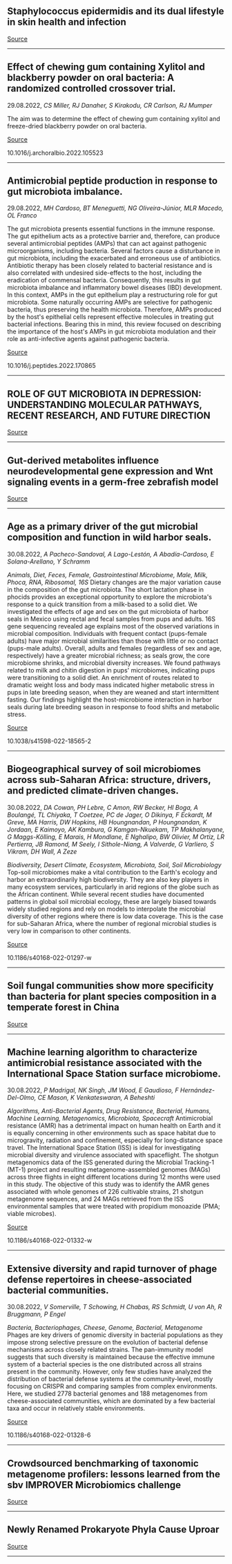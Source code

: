 ## Staphylococcus epidermidis and its dual lifestyle in skin health and infection

[Source](https://www.nature.com/articles/s41579-022-00780-3)

---

## Effect of chewing gum containing Xylitol and blackberry powder on oral bacteria: A randomized controlled crossover trial.
 29.08.2022, _CS Miller, RJ Danaher, S Kirakodu, CR Carlson, RJ Mumper_


The aim was to determine the effect of chewing gum containing xylitol and freeze-dried blackberry powder on oral bacteria.

[Source](https://www.sciencedirect.com/science/article/abs/pii/S0003996922001807)

10.1016/j.archoralbio.2022.105523

---

## Antimicrobial peptide production in response to gut microbiota imbalance.
 29.08.2022, _MH Cardoso, BT Meneguetti, NG Oliveira-Júnior, MLR Macedo, OL Franco_


The gut microbiota presents essential functions in the immune response. The gut epithelium acts as a protective barrier and, therefore, can produce several antimicrobial peptides (AMPs) that can act against pathogenic microorganisms, including bacteria. Several factors cause a disturbance in gut microbiota, including the exacerbated and erroneous use of antibiotics. Antibiotic therapy has been closely related to bacterial resistance and is also correlated with undesired side-effects to the host, including the eradication of commensal bacteria. Consequently, this results in gut microbiota imbalance and inflammatory bowel diseases (IBD) development. In this context, AMPs in the gut epithelium play a restructuring role for gut microbiota. Some naturally occurring AMPs are selective for pathogenic bacteria, thus preserving the health microbiota. Therefore, AMPs produced by the host's epithelial cells represent effective molecules in treating gut bacterial infections. Bearing this in mind, this review focused on describing the importance of the host's AMPs in gut microbiota modulation and their role as anti-infective agents against pathogenic bacteria.

[Source](https://www.sciencedirect.com/science/article/abs/pii/S0196978122001310)

10.1016/j.peptides.2022.170865

---

## ROLE OF GUT MICROBIOTA IN DEPRESSION: UNDERSTANDING MOLECULAR PATHWAYS, RECENT RESEARCH, AND FUTURE DIRECTION

[Source](https://www.sciencedirect.com/science/article/abs/pii/S0166432822003497)

---

## Gut-derived metabolites influence neurodevelopmental gene expression and Wnt signaling events in a germ-free zebrafish model

[Source](https://microbiomejournal.biomedcentral.com/articles/10.1186/s40168-022-01302-2)

---

## Age as a primary driver of the gut microbial composition and function in wild harbor seals.
 30.08.2022, _A Pacheco-Sandoval, A Lago-Lestón, A Abadía-Cardoso, E Solana-Arellano, Y Schramm_


_Animals, Diet, Feces, Female, Gastrointestinal Microbiome, Male, Milk, Phoca, RNA, Ribosomal, 16S_
Dietary changes are the major variation cause in the composition of the gut microbiota. The short lactation phase in phocids provides an exceptional opportunity to explore the microbiota's response to a quick transition from a milk-based to a solid diet. We investigated the effects of age and sex on the gut microbiota of harbor seals in Mexico using rectal and fecal samples from pups and adults. 16S gene sequencing revealed age explains most of the observed variations in microbial composition. Individuals with frequent contact (pups-female adults) have major microbial similarities than those with little or no contact (pups-male adults). Overall, adults and females (regardless of sex and age, respectively) have a greater microbial richness; as seals grow, the core microbiome shrinks, and microbial diversity increases. We found pathways related to milk and chitin digestion in pups' microbiomes, indicating pups were transitioning to a solid diet. An enrichment of routes related to dramatic weight loss and body mass indicated higher metabolic stress in pups in late breeding season, when they are weaned and start intermittent fasting. Our findings highlight the host-microbiome interaction in harbor seals during late breeding season in response to food shifts and metabolic stress.

[Source](https://www.nature.com/articles/s41598-022-18565-2)

10.1038/s41598-022-18565-2

---

## Biogeographical survey of soil microbiomes across sub-Saharan Africa: structure, drivers, and predicted climate-driven changes.
 30.08.2022, _DA Cowan, PH Lebre, C Amon, RW Becker, HI Boga, A Boulangé, TL Chiyaka, T Coetzee, PC de Jager, O Dikinya, F Eckardt, M Greve, MA Harris, DW Hopkins, HB Houngnandan, P Houngnandan, K Jordaan, E Kaimoyo, AK Kambura, G Kamgan-Nkuekam, TP Makhalanyane, G Maggs-Kölling, E Marais, H Mondlane, E Nghalipo, BW Olivier, M Ortiz, LR Pertierra, JB Ramond, M Seely, I Sithole-Niang, A Valverde, G Varliero, S Vikram, DH Wall, A Zeze_


_Biodiversity, Desert Climate, Ecosystem, Microbiota, Soil, Soil Microbiology_
Top-soil microbiomes make a vital contribution to the Earth's ecology and harbor an extraordinarily high biodiversity. They are also key players in many ecosystem services, particularly in arid regions of the globe such as the African continent. While several recent studies have documented patterns in global soil microbial ecology, these are largely biased towards widely studied regions and rely on models to interpolate the microbial diversity of other regions where there is low data coverage. This is the case for sub-Saharan Africa, where the number of regional microbial studies is very low in comparison to other continents.

[Source](https://microbiomejournal.biomedcentral.com/articles/10.1186/s40168-022-01297-w)

10.1186/s40168-022-01297-w

---

## Soil fungal communities show more specificity than bacteria for plant species composition in a temperate forest in China

[Source](https://bmcmicrobiol.biomedcentral.com/articles/10.1186/s12866-022-02591-1)

---

## Machine learning algorithm to characterize antimicrobial resistance associated with the International Space Station surface microbiome.
 30.08.2022, _P Madrigal, NK Singh, JM Wood, E Gaudioso, F Hernández-Del-Olmo, CE Mason, K Venkateswaran, A Beheshti_


_Algorithms, Anti-Bacterial Agents, Drug Resistance, Bacterial, Humans, Machine Learning, Metagenomics, Microbiota, Spacecraft_
Antimicrobial resistance (AMR) has a detrimental impact on human health on Earth and it is equally concerning in other environments such as space habitat due to microgravity, radiation and confinement, especially for long-distance space travel. The International Space Station (ISS) is ideal for investigating microbial diversity and virulence associated with spaceflight. The shotgun metagenomics data of the ISS generated during the Microbial Tracking-1 (MT-1) project and resulting metagenome-assembled genomes (MAGs) across three flights in eight different locations during 12 months were used in this study. The objective of this study was to identify the AMR genes associated with whole genomes of 226 cultivable strains, 21 shotgun metagenome sequences, and 24 MAGs retrieved from the ISS environmental samples that were treated with propidium monoazide (PMA; viable microbes).

[Source](https://microbiomejournal.biomedcentral.com/articles/10.1186/s40168-022-01332-w)

10.1186/s40168-022-01332-w

---

## Extensive diversity and rapid turnover of phage defense repertoires in cheese-associated bacterial communities.
 30.08.2022, _V Somerville, T Schowing, H Chabas, RS Schmidt, U von Ah, R Bruggmann, P Engel_


_Bacteria, Bacteriophages, Cheese, Genome, Bacterial, Metagenome_
Phages are key drivers of genomic diversity in bacterial populations as they impose strong selective pressure on the evolution of bacterial defense mechanisms across closely related strains. The pan-immunity model suggests that such diversity is maintained because the effective immune system of a bacterial species is the one distributed across all strains present in the community. However, only few studies have analyzed the distribution of bacterial defense systems at the community-level, mostly focusing on CRISPR and comparing samples from complex environments. Here, we studied 2778 bacterial genomes and 188 metagenomes from cheese-associated communities, which are dominated by a few bacterial taxa and occur in relatively stable environments.

[Source](https://microbiomejournal.biomedcentral.com/articles/10.1186/s40168-022-01328-6)

10.1186/s40168-022-01328-6

---

## Crowdsourced benchmarking of taxonomic metagenome profilers: lessons learned from the sbv IMPROVER Microbiomics challenge

[Source](https://bmcgenomics.biomedcentral.com/articles/10.1186/s12864-022-08803-2)

---

## Newly Renamed Prokaryote Phyla Cause Uproar

[Source](https://www.the-scientist.com/news-opinion/newly-renamed-prokaryote-phyla-cause-uproar-69578)

---


